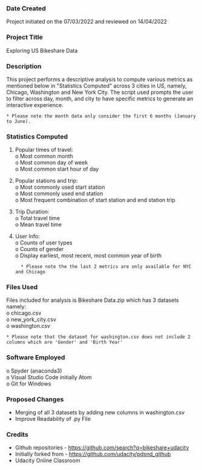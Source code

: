 ### Date Created
Project initiated on the 07/03/2022 and reviewed on 14/04/2022

### Project Title
Exploring US Bikeshare Data

### Description
This project performs a descriptive analysis to compute various metrics as mentioned below in "Statistics Computed" across 3 cities in US, namely, Chicago, Washington and New York City. The script used prompts the user to filter across day, month, and city to have specific metrics to generate an interactive experience.
    
    * Please note the month data only consider the first 6 months (January to June).


### Statistics Computed

1.	Popular times of travel:\
     o	Most common month\
     o	Most common day of week\
     o	Most common start hour of day

2.	Popular stations and trip:\
     o	Most commonly used start station\
     o	Most commonly used end station\
     o	Most frequent combination of start station and end station trip 

3.	Trip Duration:\
     o	Total travel time\
     o	Mean travel time

4.	User Info:\
     o	Counts of user types\
     o	Counts of gender\
     o	Display earliest, most recent, most common year of birth 
     
          * Please note the the last 2 metrics are only available for NYC and Chicago


### Files Used
Files included for analysis is Bikeshare Data.zip which has 3 datasets namely:\
    o chicago.csv\
    o new_york_city.csv\
    o washington.csv
 
 
    * Please note that the dataset for washington.csv does not include 2 columns which are 'Gender' and 'Birth Year'

### Software Employed
   o Spyder (anaconda3)\
   o Visual Studio Code initially Atom\
   o Git for Windows

### Proposed Changes
* Merging of all 3 datasets by adding new columns in washington.csv 
* Improve Readability of .py File


### Credits
- Github repositories - https://github.com/search?q=bikeshare+udacity
- Initially forked from - https://github.com/udacity/pdsnd_github
- Udacity Online Classroom 